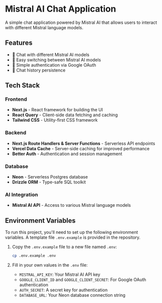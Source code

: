 # Mistral AI Chat Application

A simple chat application powered by Mistral AI that allows users to interact with different Mistral language models.

## Features

- 🤖 Chat with different Mistral AI models
- 🔄 Easy switching between Mistral AI models
- 🔐 Simple authentication via Google OAuth
- 💾 Chat history persistence

## Tech Stack

### Frontend

- **Next.js** - React framework for building the UI
- **React Query** - Client-side data fetching and caching
- **Tailwind CSS** - Utility-first CSS framework

### Backend

- **Next.js Route Handlers & Server Functions** - Serverless API endpoints
- **Vercel Data Cache** - Server-side caching for improved performance
- **Better Auth** - Authentication and session management

### Database

- **Neon** - Serverless Postgres database
- **Drizzle ORM** - Type-safe SQL toolkit

### AI Integration

- **Mistral AI API** - Access to various Mistral language models

## Environment Variables

To run this project, you'll need to set up the following environment variables. A template file `.env.example` is provided in the repository.

1. Copy the `.env.example` file to a new file named `.env`:

   ```bash
   cp .env.example .env
   ```

2. Fill in your own values in the `.env` file:
   - `MISTRAL_API_KEY`: Your Mistral AI API key
   - `GOOGLE_CLIENT_ID` and `GOOGLE_CLIENT_SECRET`: For Google OAuth authentication
   - `AUTH_SECRET`: A secret key for authentication
   - `DATABASE_URL`: Your Neon database connection string
